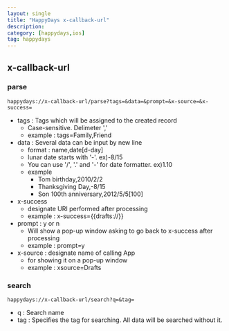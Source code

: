 ```yaml
---
layout: single
title: "HappyDays x-callback-url"
description:
category: [happydays,ios]
tag: happydays
---
```


## x-callback-url 

### parse

	happydays://x-callback-url/parse?tags=&data=&prompt=&x-source=&x-success=

* tags : Tags which will be assigned to the created record
    - Case-sensitive. Delimeter ','
    - example : tags=Family,Friend
* data : Several data can be input by new line
    - format :  name,date[d-day]
    - lunar date starts with '-'. ex)-8/15
    - You can use '/', '.' and '-' for date formatter. ex)1.10
    - example
        - Tom birthday,2010/2/2
        - Thanksgiving Day,-8/15
        - Son 100th anniversary,2012/5/5[100]
* x-success
    - designate URI performed after processing
    - example : x-success={{drafts://}}
* prompt : y or n
    - Will show a pop-up window asking to go back to x-success after processing
    - example : prompt=y
* x-source :  designate name of calling App
    - for showing it on a pop-up window
    - example : xsource=Drafts

### search

	happydays://x-callback-url/search?q=&tag=

* q : Search name
* tag : Specifies the tag for searching. All data will be searched without it.
